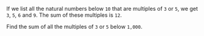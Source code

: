 If we list all the natural numbers below `10` that are multiples of
`3` or `5`, we get `3`, `5`, `6` and `9`. The sum of these multiples
is `12`.

Find the sum of all the multiples of `3` or `5` below `1,000`.
